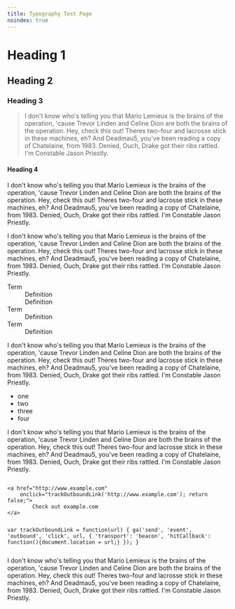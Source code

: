 ```yaml
---
title: Typography Test Page
noindex: true
---
```

<h1>Heading 1</h1>
<h2>Heading 2</h2>
<h3>Heading 3</h3>
<blockquote>I don't know who's telling you that Mario Lemieux is the brains of the operation, 'cause Trevor Linden and Celine Dion are both the brains of the operation. Hey, check this out! Theres two-four and lacrosse stick  in these machines, eh? And Deadmau5, you've been reading a copy of Chatelaine, from 1983. Denied, Ouch, Drake got their ribs rattled. I'm Constable Jason Priestly.</blockquote>
<h4>Heading 4</h4>
<p>I don't know who's telling you that Mario Lemieux is the brains of the operation, 'cause Trevor Linden and Celine Dion are both the brains of the operation. Hey, check this out! Theres two-four and lacrosse stick  in these machines, eh? And Deadmau5, you've been reading a copy of Chatelaine, from 1983. Denied, Ouch, Drake got their ribs rattled. I'm Constable Jason Priestly.</p>
<p>I don't know who's telling you that Mario Lemieux is the brains of the operation, 'cause Trevor Linden and Celine Dion are both the brains of the operation. Hey, check this out! Theres two-four and lacrosse stick  in these machines, eh? And Deadmau5, you've been reading a copy of Chatelaine, from 1983. Denied, Ouch, Drake got their ribs rattled. I'm Constable Jason Priestly.</p>
<dl>
  <dt>Term</dt>
  <dd>Definition</dd>
  <dd>Definition</dd>
  <dt>Term</dt>
  <dd>Definition</dd>
  <dt>Term</dt>
  <dd>Definition</dd>
</dl>
<p>I don't know who's telling you that Mario Lemieux is the brains of the operation, 'cause Trevor Linden and Celine Dion are both the brains of the operation. Hey, check this out! Theres two-four and lacrosse stick  in these machines, eh? And Deadmau5, you've been reading a copy of Chatelaine, from 1983. Denied, Ouch, Drake got their ribs rattled. I'm Constable Jason Priestly.</p>
<ul>
  <li>one</li>
  <li>two</li>
  <li>three</li>
  <li>four</li>
</ul>
<p>I don't know who's telling you that Mario Lemieux is the brains of the operation, 'cause Trevor Linden and Celine Dion are both the brains of the operation. Hey, check this out! Theres two-four and lacrosse stick  in these machines, eh? And Deadmau5, you've been reading a copy of Chatelaine, from 1983. Denied, Ouch, Drake got their ribs rattled. I'm Constable Jason Priestly.</p>
<pre><code>
&lt;a href=&quot;http://www.example.com&quot;
    onclick=&quot;trackOutboundLink('http://www.example.com'); return false;&quot;&gt;
        Check out example.com
&lt;/a&gt;

var trackOutboundLink = function(url) {
    ga('send', 'event', 'outbound', 'click', url, {
        'transport': 'beacon',
        'hitCallback': function(){document.location = url;}
    });
}
</pre></code>
<p>I don't know who's telling you that Mario Lemieux is the brains of the operation, 'cause Trevor Linden and Celine Dion are both the brains of the operation. Hey, check this out! Theres two-four and lacrosse stick  in these machines, eh? And Deadmau5, you've been reading a copy of Chatelaine, from 1983. Denied, Ouch, Drake got their ribs rattled. I'm Constable Jason Priestly.</p>
